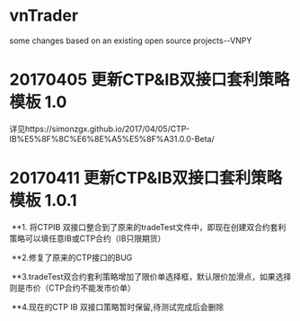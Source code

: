 # vnTrader
some changes based on an existing open source projects--VNPY


# 20170405 更新CTP&IB双接口套利策略模板 1.0
详见https://simonzgx.github.io/2017/04/05/CTP-IB%E5%8F%8C%E6%8E%A5%E5%8F%A31.0.0-Beta/


# 20170411 更新CTP&IB双接口套利策略模板 1.0.1


  **1. 将CTPIB 双接口整合到了原来的tradeTest文件中，即现在创建双合约套利策略可以填任意IB或CTP合约（IB只限期货）
  
  **2.修复了原来的CTP接口的BUG
  
  **3.tradeTest双合约套利策略增加了限价单选择框，默认限价加滑点，如果选择则是市价（CTP合约不能发市价单）
  
  **4.现在的CTP IB 双接口策略暂时保留,待测试完成后会删除
